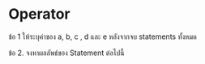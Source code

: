 # Operator
ข้อ 1 ให้ระบุค่าของ a, b, c , d และ e หลังจากจบ statements ทั้งหมด 

ข้อ 2. จงหาผลลัพธ์ของ Statement ต่อไปนี้ 
